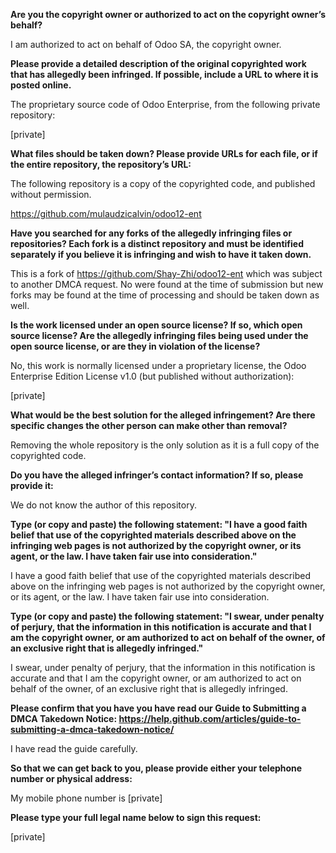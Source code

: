 **Are you the copyright owner or authorized to act on the copyright
owner’s behalf?**

I am authorized to act on behalf of Odoo SA, the copyright owner.

**Please provide a detailed description of the original copyrighted work
that has allegedly been infringed. If possible, include a URL to where
it is posted online.**

The proprietary source code of Odoo Enterprise, from the following
private repository:

[private]  

**What files should be taken down? Please provide URLs for each file, or
if the entire repository, the repository’s URL:**

The following repository is a copy of the copyrighted code, and published
without permission.

https://github.com/mulaudzicalvin/odoo12-ent

**Have you searched for any forks of the allegedly infringing files or
repositories? Each fork is a distinct repository and must be identified
separately if you believe it is infringing and wish to have it taken down.**

This is a fork of https://github.com/Shay-Zhi/odoo12-ent which was subject to
another DMCA request.
No were found at the time of submission but new forks may be found at the time
of processing and should be taken down as well.

**Is the work licensed under an open source license? If so, which open
source license? Are the allegedly infringing files being used under the
open source license, or are they in violation of the license?**

No, this work is normally licensed under a proprietary license, the Odoo
Enterprise Edition License v1.0 (but published without authorization):

[private]  

**What would be the best solution for the alleged infringement? Are
there specific changes the other person can make other than removal?**

Removing the whole repository is the only solution as it is a full copy of
the copyrighted code.

**Do you have the alleged infringer’s contact information? If so, please
provide it:**

We do not know the author of this repository.

**Type (or copy and paste) the following statement: "I have a good faith
belief that use of the copyrighted materials described above on the
infringing web pages is not authorized by the copyright owner, or its
agent, or the law. I have taken fair use into consideration."**

I have a good faith belief that use of the copyrighted materials
described above on the infringing web pages is not authorized by the
copyright owner, or its agent, or the law. I have taken fair use into
consideration.

**Type (or copy and paste) the following statement: "I swear, under
penalty of perjury, that the information in this notification is
accurate and that I am the copyright owner, or am authorized to act on
behalf of the owner, of an exclusive right that is allegedly infringed."**

I swear, under penalty of perjury, that the information in this
notification is accurate and that I am the copyright owner, or am
authorized to act on behalf of the owner, of an exclusive right that is
allegedly infringed.

**Please confirm that you have you have read our Guide to Submitting a
DMCA Takedown Notice:
https://help.github.com/articles/guide-to-submitting-a-dmca-takedown-notice/**

I have read the guide carefully.

**So that we can get back to you, please provide either your telephone
number or physical address:**

My mobile phone number is [private]  

**Please type your full legal name below to sign this request:**

[private]  
